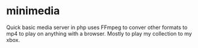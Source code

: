 # minimedia
Quick basic media server in php uses FFmpeg to conver other formats to mp4 to play on anything with a browser. Mostly to play my collection to my xbox.
